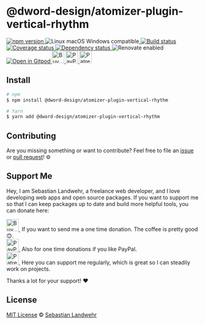 <!-- TITLE/ -->
# @dword-design/atomizer-plugin-vertical-rhythm
<!-- /TITLE -->

<!-- BADGES/ -->
  <p>
    <a href="https://npmjs.org/package/@dword-design/atomizer-plugin-vertical-rhythm">
      <img
        src="https://img.shields.io/npm/v/@dword-design/atomizer-plugin-vertical-rhythm.svg"
        alt="npm version"
      >
    </a><img src="https://img.shields.io/badge/os-linux%20%7C%C2%A0macos%20%7C%C2%A0windows-blue" alt="Linux macOS Windows compatible"><a href="https://github.com/dword-design/atomizer-plugin-vertical-rhythm/actions">
      <img
        src="https://github.com/dword-design/atomizer-plugin-vertical-rhythm/workflows/build/badge.svg"
        alt="Build status"
      >
    </a><a href="https://codecov.io/gh/dword-design/atomizer-plugin-vertical-rhythm">
      <img
        src="https://codecov.io/gh/dword-design/atomizer-plugin-vertical-rhythm/branch/master/graph/badge.svg"
        alt="Coverage status"
      >
    </a><a href="https://david-dm.org/dword-design/atomizer-plugin-vertical-rhythm">
      <img src="https://img.shields.io/david/dword-design/atomizer-plugin-vertical-rhythm" alt="Dependency status">
    </a><img src="https://img.shields.io/badge/renovate-enabled-brightgreen" alt="Renovate enabled"><br/><a href="https://gitpod.io/#https://github.com/dword-design/atomizer-plugin-vertical-rhythm">
      <img src="https://gitpod.io/button/open-in-gitpod.svg" alt="Open in Gitpod">
    </a><a href="https://www.buymeacoffee.com/dword">
      <img
        src="https://www.buymeacoffee.com/assets/img/guidelines/download-assets-sm-2.svg"
        alt="Buy Me a Coffee"
        height="32"
      >
    </a><a href="https://paypal.me/SebastianLandwehr">
      <img
        src="https://dword-design.de/images/paypal.svg"
        alt="PayPal"
        height="32"
      >
    </a><a href="https://www.patreon.com/dworddesign">
      <img
        src="https://dword-design.de/images/patreon.svg"
        alt="Patreon"
        height="32"
      >
    </a>
</p>
<!-- /BADGES -->

<!-- DESCRIPTION/ -->

<!-- /DESCRIPTION -->

<!-- INSTALL/ -->
## Install

```bash
# npm
$ npm install @dword-design/atomizer-plugin-vertical-rhythm

# Yarn
$ yarn add @dword-design/atomizer-plugin-vertical-rhythm
```
<!-- /INSTALL -->

<!-- LICENSE/ -->
## Contributing

Are you missing something or want to contribute? Feel free to file an [issue](https://github.com/dword-design/atomizer-plugin-vertical-rhythm/issues) or [pull request](https://github.com/dword-design/atomizer-plugin-vertical-rhythm/pulls)! ⚙️

## Support Me

Hey, I am Sebastian Landwehr, a freelance web developer, and I love developing web apps and open source packages. If you want to support me so that I can keep packages up to date and build more helpful tools, you can donate here:

<p>
  <a href="https://www.buymeacoffee.com/dword">
    <img
      src="https://www.buymeacoffee.com/assets/img/guidelines/download-assets-sm-2.svg"
      alt="Buy Me a Coffee"
      height="32"
    >
  </a>&nbsp;If you want to send me a one time donation. The coffee is pretty good 😊.<br/>
  <a href="https://paypal.me/SebastianLandwehr">
    <img
      src="https://dword-design.de/images/paypal.svg"
      alt="PayPal"
      height="32"
    >
  </a>&nbsp;Also for one time donations if you like PayPal.<br/>
  <a href="https://www.patreon.com/dworddesign">
    <img
      src="https://dword-design.de/images/patreon.svg"
      alt="Patreon"
      height="32"
    >
  </a>&nbsp;Here you can support me regularly, which is great so I can steadily work on projects.
</p>

Thanks a lot for your support! ❤️

## License

[MIT License](https://opensource.org/licenses/MIT) © [Sebastian Landwehr](https://dword-design.de)
<!-- /LICENSE -->
